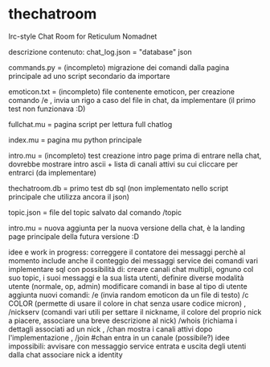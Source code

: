 # thechatroom
Irc-style Chat Room for Reticulum Nomadnet 


descrizione contenuto:
chat_log.json = "database" json

commands.py = (incompleto) migrazione dei comandi dalla pagina principale ad uno script secondario da importare 

emoticon.txt = (incompleto) file contenente emoticon, per creazione comando /e , invia un rigo a caso del file in chat, da implementare (il primo test non funzionava :D)

fullchat.mu = pagina script per lettura full chatlog

index.mu = pagina mu python principale

intro.mu = (incompleto) test creazione intro page prima di entrare nella chat, dovrebbe mostrare intro ascii + lista di canali attivi su cui cliccare per entrarci (da implementare)

thechatroom.db = primo test db sql (non implementato nello script principale che utilizza ancora il json)

topic.json = file del topic salvato dal comando /topic

intro.mu = nuova aggiunta per la nuova versione della chat, è la landing page principale della futura versione :D

idee e work in progress:
correggere il contatore dei messaggi perchè al momento include anche il conteggio dei messaggi service dei comandi vari
implementare sql con possibilità di: creare canali chat multipli, ognuno col suo topic, i suoi messaggi e la sua lista utenti, definire diverse modalità utente (normale, op, admin)
modificare comandi in base al tipo di utente
aggiunta nuovi comandi: /e (invia random emoticon da un file di testo) /c COLOR (permette di usare il colore in chat senza usare codice micron) , /nickserv (comandi vari utili per settare il nickname, il colore del proprio nick a piacere, associare una breve descrizione al nick) /whois (richiama i dettagli associati ad un nick , /chan mostra i canali attivi dopo l'implementazione , /join #chan entra in un canale (possibile?)
idee impossibili: avvisare con messaggio service entrata e uscita degli utenti dalla chat
associare nick a identity
